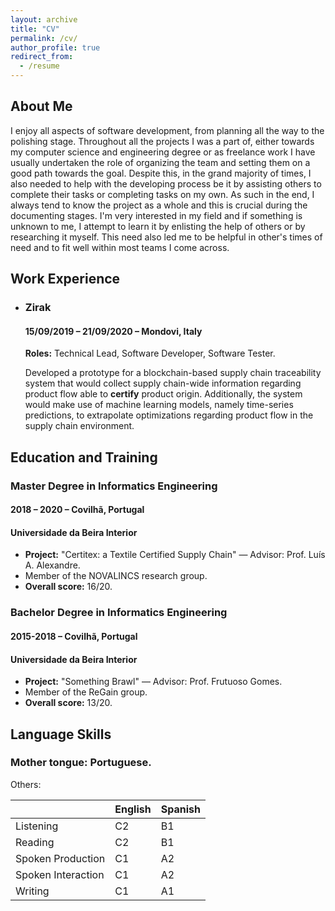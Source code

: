 ```yaml
---
layout: archive
title: "CV"
permalink: /cv/
author_profile: true
redirect_from:
  - /resume
---
```


## About Me

I enjoy all aspects of software development, from planning all the way to the polishing stage. Throughout all the projects I was a part of, either towards my computer science and engineering degree or as freelance work I have usually undertaken the role of organizing the team and setting them on a good path towards the goal. Despite this, in the grand majority of times, I also needed to help with the developing process be it by assisting others to complete their tasks or completing tasks on my own. As such in the end, I always tend to know the project as a whole and this is crucial during the documenting stages. I'm very interested in my field and if something is unknown to me, I attempt to learn it by enlisting the help of others or by researching it myself. This need also led me to be helpful in other's times of need and to fit well within most teams I come across.

## Work Experience

* ### Zirak

  #### 15/09/2019 – 21/09/2020 – Mondovi, Italy

  **Roles:** Technical Lead, Software Developer, Software Tester.

  Developed a prototype for a blockchain-based supply chain
  traceability system that would collect supply chain-wide information regarding
  product flow able to **certify** product origin. Additionally, the system would make use of machine learning
  models, namely time-series predictions, to extrapolate optimizations regarding
  product flow in the supply chain environment.

## Education and Training

### Master Degree in Informatics Engineering
#### 2018 – 2020 – Covilhã, Portugal
#### Universidade da Beira Interior

* **Project:** "Certitex: a Textile Certified Supply Chain" — Advisor: Prof. Luís A. Alexandre.
* Member of the NOVALINCS research group.
* **Overall score:** 16/20.

### Bachelor Degree in Informatics Engineering
#### 2015-2018 – Covilhã, Portugal
#### Universidade da Beira Interior

* **Project:** "Something Brawl" — Advisor: Prof. Frutuoso Gomes.
* Member of the ReGain group.
* **Overall score:** 13/20.

## Language Skills

### **Mother tongue:** Portuguese.

Others:

||English|Spanish|
|-|-|-|
|Listening|C2|B1|
|Reading |C2|B1|
|Spoken Production|C1|A2|
|Spoken Interaction|C1|A2|
|Writing|C1|A1|


